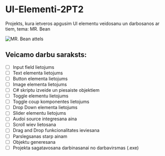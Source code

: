 # UI-Elementi-2PT2
Projekts, kura ietveros apgusim UI elementu veidosanu un darbosanos ar tiem, tema: MR. Bean

![MR. Bean attels](https://user-images.githubusercontent.com/130376318/232993774-73b7821a-7578-4c40-98f4-02e6ad41adc8.png)

## Veicamo darbu saraksts:
- [ ] Input field lietojums
- [ ] Text elementa lietojums
- [ ] Button elementa lietojums
- [ ] Image elementa lietojums
- [ ] C# skriptu izveide un piesaiste objektiem
- [ ] Toggle elementu lietojums
- [ ] Toggle coup komponentes lietojums
- [ ] Drop Down elementa lietojums
- [ ] Slider elementu lietojums
- [ ] Audoi source integresana aina
- [ ] Scroll wiev lietosana
- [ ] Drag and Drop funkcionalitates ieviesana
- [ ] Parslegsanas starp ainam
- [ ] Objektu generesana
- [ ] Projekta sagatavosana darbinasanai no darbavirsmas (.exe)
